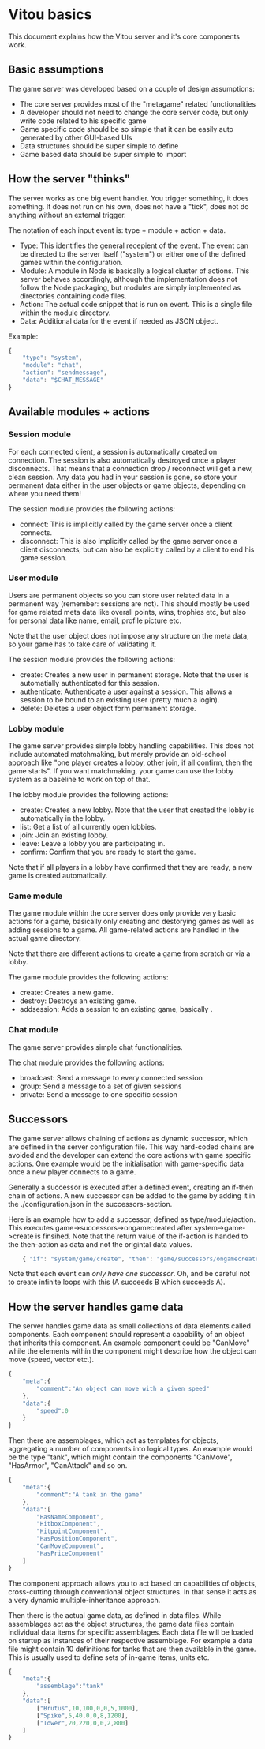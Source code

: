 # Vitou basics

This document explains how the Vitou server and it's core components work.

## Basic assumptions

The game server was developed based on a couple of design assumptions:

* The core server provides most of the "metagame" related functionalities
* A developer should not need to change the core server code, but only write code related to his specific game
* Game specific code should be so simple that it can be easily auto generated by other GUI-based UIs
* Data structures should be super simple to define
* Game based data should be super simple to import

## How the server "thinks"

The server works as one big event handler. You trigger something, it does something. It does not run on his own, does not have a "tick", does not do anything without an external trigger.

The notation of each input event is: type + module + action + data.

* Type: This identifies the general recepient of the event. The event can be directed to the server itself ("system") or either one of the defined games within the configuration.
* Module: A module in Node is basically a logical cluster of actions. This server behaves accordingly, although the implementation does not follow the Node packaging, but modules are simply implemented as directories containing code files.
* Action: The actual code snippet that is run on event. This is a single file within the module directory.
* Data: Additional data for the event if needed as JSON object.

Example:
```javascript
{
	"type": "system",
	"module": "chat",
	"action": "sendmessage",
	"data": "$CHAT_MESSAGE"
}
```

## Available modules + actions

### Session module

For each connected client, a session is automatically created on connection. The session is also automatically destroyed once a player disconnects. That means that a connection drop / reconnect will get a new, clean session. Any data you had in your session is gone, so store your permanent data either in the user objects or game objects, depending on where you need them!

The session module provides the following actions:

* connect: This is implicitly called by the game server once a client connects.
* disconnect: This is also implicitly called by the game server once a client disconnects, but can also be explicitly called by a client to end his game session.

### User module

Users are permanent objects so you can store user related data in a permanent way (remember: sessions are not). This should mostly be used for game related meta data like overall points, wins, trophies etc, but also for personal data like name, email, profile picture etc.

Note that the user object does not impose any structure on the meta data, so your game has to take care of validating it.

The session module provides the following actions:

* create: Creates a new user in permanent storage. Note that the user is automatially authenticated for this session.
* authenticate: Authenticate a user against a session. This allows a session to be bound to an existing user (pretty much a login).
* delete: Deletes a user object form permanent storage.

### Lobby module

The game server provides simple lobby handling capabilities. This does not include automated matchmaking, but merely provide an old-school approach like "one player creates a lobby, other join, if all confirm, then the game starts". If you want matchmaking, your game can use the lobby system as a baseline to work on top of that.

The lobby module provides the following actions:

* create: Creates a new lobby. Note that the user that created the lobby is automatically in the lobby.
* list: Get a list of all currently open lobbies.
* join: Join an existing lobby.
* leave: Leave a lobby you are participating in.
* confirm: Confirm that you are ready to start the game.

Note that if all players in a lobby have confirmed that they are ready, a new game is created automatically.

### Game module

The game module within the core server does only provide very basic actions for a game, basically only creating and destorying games as well as adding sessions to a game. All game-related actions are handled in the actual game directory.

Note that there are different actions to create a game from scratch or via a lobby.

The game module provides the following actions:

* create: Creates a new game.
* destroy: Destroys an existing game.
* addsession: Adds a session to an existing game, basically .

### Chat module

The game server provides simple chat functionalities.

The chat module provides the following actions:

* broadcast: Send a message to every connected session
* group: Send a message to a set of given sessions
* private: Send a message to one specific session

## Successors

The game server allows chaining of actions as dynamic successor, which are defined in the server configuration file. This way hard-coded chains are avoided and the developer can extend the core actions with game specific actions. One example would be the initialisation with game-specific data once a new player connects to a game.

Generally a successor is executed after a defined event, creating an if-then chain of actions. A new successor can be added to the game by adding it in the ./configuration.json in the successors-section.

Here is an example how to add a successor, defined as type/module/action. This executes game->successors->ongamecreated after system->game->create is finsihed. Note that the return value of the if-action is handed to the then-action as data and not the origintal data values.

```javascript
    { "if": "system/game/create", "then": "game/successors/ongamecreated" }
```

Note that each event can _only have one successor_. Oh, and be careful not to create infinite loops with this (A succeeds B which succeeds A).

## How the server handles game data

The server handles game data as small collections of data elements called components. Each component should represent a capability of an object that inherits this component. An example component could be "CanMove" while the elements within the component might describe how the object can move (speed, vector etc.).

```javascript
{
	"meta":{
		"comment":"An object can move with a given speed"
	},
	"data":{
		"speed":0
	}
}
```

Then there are assemblages, which act as templates for objects, aggregating a number of components into logical types. An example would be the type "tank", which might contain the components "CanMove", "HasArmor", "CanAttack" and so on.

```javascript
{
	"meta":{
		"comment":"A tank in the game"
	},
	"data":[
		"HasNameComponent",
		"HitboxComponent",
		"HitpointComponent",
		"HasPositionComponent",
		"CanMoveComponent",
		"HasPriceComponent"
	]
}
```

The component approach allows you to act based on capabilities of objects, cross-cutting through conventional object structures. In that sense it acts as a very dynamic multiple-inheritance approach.

Then there is the actual game data, as defined in data files. While assemblages act as the object structures, the game data files contain individual data items for specific assemblages. Each data file will be loaded on startup as instances of their respective assemblage. For example a data file might contain 10 definitions for tanks that are then available in the game. This is usually used to define sets of in-game items, units etc.

```javascript
{
	"meta":{
		"assemblage":"tank"
	},
	"data":[
		["Brutus",10,100,0,0,5,1000],
		["Spike",5,40,0,0,8,1200],
		["Tower",20,220,0,0,2,800]
	]
}
```
